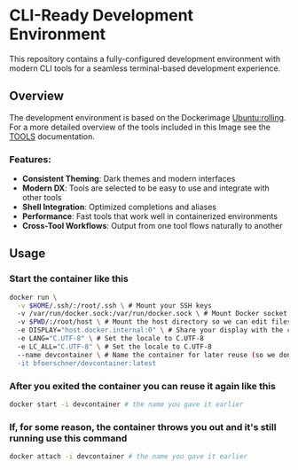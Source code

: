 # CLI-Ready Development Environment

This repository contains a fully-configured development environment with modern CLI tools for a seamless 
terminal-based development experience.

## Overview

The development environment is based on the Dockerimage [Ubuntu:rolling](https://hub.docker.com/_/ubuntu). For a more 
detailed overview of the tools included in this Image see the [TOOLS](/docs/TOOLS.md) documentation.

### Features:
- **Consistent Theming**: Dark themes and modern interfaces
- **Modern DX**: Tools are selected to be easy to use and integrate with other tools
- **Shell Integration**: Optimized completions and aliases
- **Performance**: Fast tools that work well in containerized environments
- **Cross-Tool Workflows**: Output from one tool flows naturally to another

## Usage

### Start the container like this
```bash
docker run \
  -v $HOME/.ssh/:/root/.ssh \ # Mount your SSH keys
  -v /var/run/docker.sock:/var/run/docker.sock \ # Mount Docker socket so we can control the hosts docker
  -v $PWD/:/root/host \ # Mount the host directory so we can edit files
  -e DISPLAY="host.docker.internal:0" \ # Share your display with the container
  -e LANG="C.UTF-8" \ # Set the locale to C.UTF-8
  -e LC_ALL="C.UTF-8" \ # Set the locale to C.UTF-8
  --name devcontainer \ # Name the container for later reuse (so we don't need to restart it every time
  -it bfoerschner/devcontainer:latest
```

### After you exited the container you can reuse it again like this
```bash
docker start -i devcontainer # the name you gave it earlier
```

### If, for some reason, the container throws you out and it's still running use this command
```bash
docker attach -i devcontainer # the name you gave it earlier
```
